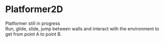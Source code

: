# Platformer2D
Platformer still in progress  
Run, glide, slide, jump between walls and interact with the environment to 
get from point A to point B.
